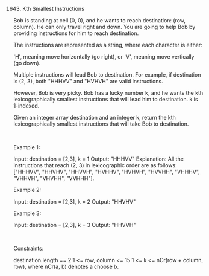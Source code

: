 1643. Kth Smallest Instructions

Bob is standing at cell (0, 0), and he wants to reach destination: (row, column). He can only travel right and down. You are going to help Bob by providing instructions for him to reach destination.

The instructions are represented as a string, where each character is either:

'H', meaning move horizontally (go right), or
'V', meaning move vertically (go down).

Multiple instructions will lead Bob to destination. For example, if destination is (2, 3), both "HHHVV" and "HVHVH" are valid instructions.

However, Bob is very picky. Bob has a lucky number k, and he wants the kth lexicographically smallest instructions that will lead him to destination. k is 1-indexed.

Given an integer array destination and an integer k, return the kth lexicographically smallest instructions that will take Bob to destination.

 

Example 1:

Input: destination = [2,3], k = 1
Output: "HHHVV"
Explanation: All the instructions that reach (2, 3) in lexicographic order are as follows:
["HHHVV", "HHVHV", "HHVVH", "HVHHV", "HVHVH", "HVVHH", "VHHHV", "VHHVH", "VHVHH", "VVHHH"].


Example 2:

Input: destination = [2,3], k = 2
Output: "HHVHV"


Example 3:

Input: destination = [2,3], k = 3
Output: "HHVVH"


 

Constraints:

destination.length == 2
1 <= row, column <= 15
1 <= k <= nCr(row + column, row), where nCr(a, b) denotes a choose b​​​​​.